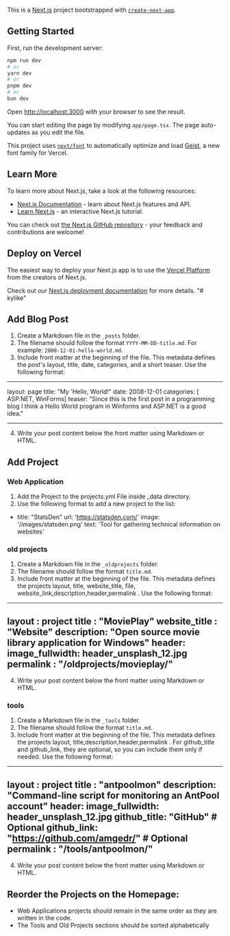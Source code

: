 This is a [Next.js](https://nextjs.org) project bootstrapped with [`create-next-app`](https://nextjs.org/docs/app/api-reference/cli/create-next-app).

## Getting Started

First, run the development server:

```bash
npm run dev
# or
yarn dev
# or
pnpm dev
# or
bun dev
```

Open [http://localhost:3000](http://localhost:3000) with your browser to see the result.

You can start editing the page by modifying `app/page.tsx`. The page auto-updates as you edit the file.

This project uses [`next/font`](https://nextjs.org/docs/app/building-your-application/optimizing/fonts) to automatically optimize and load [Geist](https://vercel.com/font), a new font family for Vercel.

## Learn More

To learn more about Next.js, take a look at the following resources:

- [Next.js Documentation](https://nextjs.org/docs) - learn about Next.js features and API.
- [Learn Next.js](https://nextjs.org/learn) - an interactive Next.js tutorial.

You can check out [the Next.js GitHub repository](https://github.com/vercel/next.js) - your feedback and contributions are welcome!

## Deploy on Vercel

The easiest way to deploy your Next.js app is to use the [Vercel Platform](https://vercel.com/new?utm_medium=default-template&filter=next.js&utm_source=create-next-app&utm_campaign=create-next-app-readme) from the creators of Next.js.

Check out our [Next.js deployment documentation](https://nextjs.org/docs/app/building-your-application/deploying) for more details.
"# kylike" 

## Add Blog Post

1. Create a Markdown file in the `_posts` folder.
2. The filename should follow the format `YYYY-MM-DD-title.md`. For example: `2008-12-01-hello-world.md`.
3. Include front matter at the beginning of the file. This metadata defines the post's layout, title, date, categories, and a short teaser.
	Use the following format:
---
layout: page
title: "My 'Hello, World!"
date: 2008-12-01
categories: [  ASP.NET, WinForms]
teaser: "Since this is the first post in a programming blog I think a Hello World program in Winforms and ASP.NET is a good idea."

---

4. Write your post content below the front matter using Markdown or HTML.

## Add Project

### Web Application
1. Add the Project to the projects.yml File inside _data directory.
2. Use the following format to add a new project to the list:

- title: "StatsDen"
  url: 'https://statsden.com/'
  image: '/images/statsden.png'
  text: 'Tool for gathering technical information on websites'




### old projects
1. Create a Markdown file in the `_oldprojects` folder.
2. The filename should follow the format `title.md`. 
3. Include front matter at the beginning of the file. This metadata defines the projects layout, title, website_title, file, website_link,description,header,permalink .
	Use the following format:
---
layout              : project
title               : "MoviePlay"
website_title       : "Website"
description: "Open source movie library application for Windows"
header:
  image_fullwidth: header_unsplash_12.jpg
permalink           : "/oldprojects/movieplay/"
---

4. Write your post content below the front matter using Markdown or HTML.

### tools
1. Create a Markdown file in the `_tools` folder.
2. The filename should follow the format `title.md`. 
3. Include front matter at the beginning of the file. This metadata defines the projects layout, title,description,header,permalink . For github_title and github_link, they are optional, so you can include them only if needed.
	Use the following format:
---
layout              : project
title               : "antpoolmon"
description: "Command-line script for monitoring an AntPool account"
header:
  image_fullwidth: header_unsplash_12.jpg
github_title: "GitHub"  # Optional
github_link: "https://github.com/amgedr/"  # Optional
permalink           : "/tools/antpoolmon/"
---

4. Write your post content below the front matter using Markdown or HTML.

## Reorder the Projects on the Homepage:
- Web Applications projects should remain in the same order as they are written in the code.
- The Tools and Old Projects sections should be sorted alphabetically

